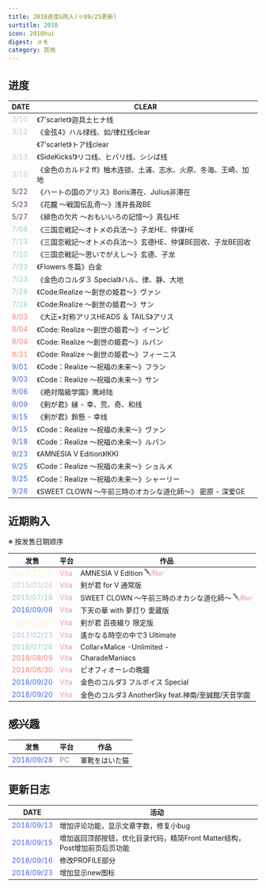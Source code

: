 ```yaml
---
title: 2018进度&购入(※09/25更新)
surtitle: 2018
icon: 2018hui
digest: メモ
category: 其他
---
```


## 进度

| DATE                              | CLEAR                                                        |
| --------------------------------- | ------------------------------------------------------------ |
| <font color="#D8BFD8">3/10</font> | 《7’scarlet》迦具土ヒナ线                                    |
| <font color="#D8BFD8">3/12</font> | 《金弦4》ハル绿线、如/律红线clear                            |
|                                   | 《7’scarlet》トア线clear                                     |
| <font color="#D8BFD8">3/13</font> | 《SideKicks!》リコ线、ヒバリ线、シシば线                     |
| <font color="#D8BFD8">3/16</font> | 《金色のカルド2 ff》柚木连锁、土浦、志水、火原、冬海、王崎、加地 |
| <font color="#663366">5/22</font> | 《ハートの国のアリス》Boris滞在、Julius非滞在                |
| <font color="#663366">5/23</font> | 《花朧 ～戦国伝乱奇～》浅井長政BE                            |
| <font color="#663366">5/27</font> | 《緋色の欠片 ～おもいいろの記憶～》真弘HE                    |
| <font color="#91d8af">7/08</font> | 《三国恋戦記～オトメの兵法～》子龙HE、仲谋HE                 |
| <font color="#91d8af">7/13</font> | 《三国恋戦記～オトメの兵法～》玄德HE、仲谋BE回收、子龙BE回收 |
| <font color="#91d8af">7/20</font> | 《三国恋戦記～思いでがえし～》玄德、子龙                     |
| <font color="#91d8af">7/22</font> | 《Flowers 冬篇》白金                                         |
| <font color="#91d8af">7/23</font> | 《金色のコルダ３ Special》ハル、律、静、大地                 |
| <font color="#91d8af">7/28</font> | 《Code:Realize ～創世の姫君～》ヴァン                        |
| <font color="#91d8af">7/28</font> | 《Code:Realize ～創世の姫君～》サン                          |
| <font color="#FA8072">8/03</font> | 《大正×対称アリスHEADS ＆ TAILS》アリス                      |
| <font color="#FA8072">8/04</font> | 《Code:  Realize ～創世の姫君～》イーンピ                    |
| <font color="#FA8072">8/04</font> | 《Code:  Realize ～創世の姫君～》ルパン                      |
| <font color="#FA8072">8/31</font> | 《Code:  Realize ～創世の姫君～》フィーニス                  |
| <font color="#4169E1">9/01</font> | 《Code：Realize ～祝福の未来～》フラン                       |
| <font color="#4169E1">9/03</font> | 《Code：Realize ～祝福の未来～》サン                         |
| <font color="#4169E1">9/06</font> | 《絶対階級学園》鹰岭陆                                       |
| <font color="#4169E1">9/09</font> | 《剣が君》縁 - 幸、荒、奇、和线                              |
| <font color="#4169E1">9/15</font> | 《剣が君》鈴懸 - 幸线                                        |
| <font color="#4169E1">9/15</font> | 《Code：Realize ～祝福の未来～》ヴァン                       |
| <font color="#4169E1">9/18</font> | 《Code：Realize ～祝福の未来～》ルパン                       |
| <font color="#4169E1">9/23</font> | 《AMNESIA V Edition》IKKI                                    |
| <font color="#4169E1">9/25</font> | 《Code：Realize ～祝福の未来～》ショルメ                     |
| <font color="#4169E1">9/25</font> | 《Code：Realize ～祝福の未来～》シャーリー                   |
| <font color="#4169E1">9/26</font> | 《SWEET CLOWN ～午前三時のオカシな道化師～》 密原 - 深爱GE   |

## 近期购入 

※ 按发售日期顺序

| 发售                                    | 平台                              | 作品                                                         |
| --------------------------------------- | --------------------------------- | ------------------------------------------------------------ |
| <font color="#FFEFD5">2013/12/19</font> | <font color="#F48Fb1">Vita</font> | AMNESIA V Edition <img src="/assets/img/new.png" width="40px"> |
| <font color="#D8BFD8">2015/03/26</font> | <font color="#F48FB1">Vita</font> | 剣が君 for V 通常版                                          |
| <font color="#91d8af">2015/07/16</font> | <font color="#F48FB1">Vita</font> | SWEET CLOWN ～午前三時のオカシな道化師～ <img src="/assets/img/new.png" width="40px"> |
| <font color="#4169E1">2016/09/08</font> | <font color="#F48FB1">Vita</font> | 下天の華 with 夢灯り 愛蔵版                                  |
| <font color="#FFEFD5">2016/12/22</font> | <font color="#F48FB1">Vita</font> | 剣が君 百夜綴り 限定版                                       |
| <font color="#B0C4DE">2017/02/23</font> | <font color="#F48FB1">Vita</font> | 遙かなる時空の中で3 Ultimate                                 |
| <font color="#91d8af">2018/07/26</font> | <font color="#F48FB1">Vita</font> | Collar×Malice -Unlimited -                                   |
| <font color="#FA8072">2018/08/09</font> | <font color="#F48FB1">Vita</font> | CharadeManiacs                                               |
| <font color="#FA8072">2018/08/30</font> | <font color="#F48FB1">Vita</font> | ピオフィオーレの晩鐘                                         |
| <font color="#4169E1">2018/09/20</font> | <font color="#F48FB1">Vita</font> | 金色のコルダ3 フルボイス Special                             |
| <font color="#4169E1">2018/09/20</font> | <font color="#F48FB1">Vita</font> | 金色のコルダ3 AnotherSky feat.神南/至誠館/天音学園           |

## 感兴趣

| 发售                                    | 平台                            | 作品           |
| --------------------------------------- | ------------------------------- | -------------- |
| <font color="#4169E1">2018/09/28</font> | <font color="#778899">PC</font> | 軍靴をはいた猫 |

## 更新日志

| DATE                                    | 活动                                                         |
| --------------------------------------- | ------------------------------------------------------------ |
| <font color="#4169E1">2018/09/13</font> | 增加评论功能，显示文章字数，修复小bug                        |
| <font color="#4169E1">2018/09/15</font> | 增加返回顶部按钮，优化目录代码，精简Front Matter结构，Post增加前页后页功能 |
| <font color="#4169E1">2018/09/16</font> | 修改PROFILE部分                                              |
| <font color="#4169E1">2018/09/23</font> | 增加显示new图标                                              |

